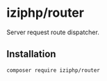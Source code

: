 # iziphp/router

Server request route dispatcher.

## Installation

```bash
composer require iziphp/router
```
